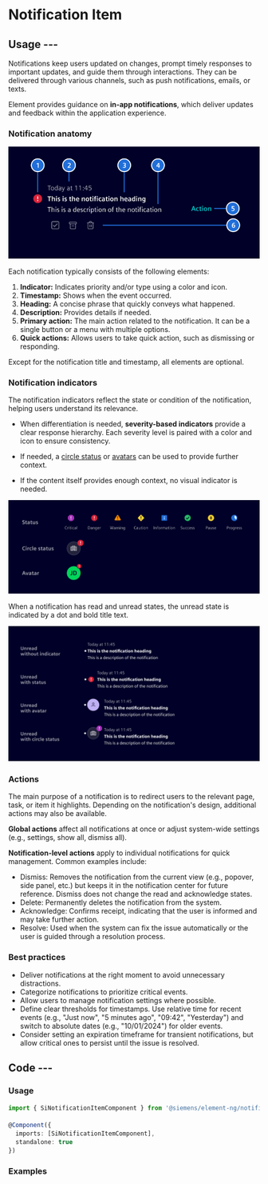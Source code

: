 # Notification Item

## Usage ---

Notifications keep users updated on changes, prompt timely responses to important updates, and guide them through interactions.
They can be delivered through various channels, such as push notifications, emails, or texts.

Element provides guidance on **in-app notifications**, which deliver updates and feedback within the application experience.

### Notification anatomy

![Notifications anatomy](images/notifications-anatomy.png)

Each notification typically consists of the following elements:

1. **Indicator:** Indicates priority and/or type using a color and icon.
1. **Timestamp:** Shows when the event occurred.
1. **Heading:** A concise phrase that quickly conveys what happened.
1. **Description:** Provides details if needed.
1. **Primary action:** The main action related to the notification.
    It can be a single button or a menu with multiple options.
1. **Quick actions:** Allows users to take quick action, such as dismissing or responding.

Except for the notification title and timestamp, all elements are optional.

### Notification indicators

The notification indicators reflect the state or condition of the notification, helping users understand its relevance.

- When differentiation is needed, **severity-based indicators** provide a clear response hierarchy.
Each severity level is paired with a color and icon to ensure consistency.

- If needed, a [circle status](./circle-status.md) or [avatars](./avatar.md) can be used to provide further context.

- If the content itself provides enough context, no visual indicator is needed.

![Notifications indicators](images/notifications-indicators.png)

When a notification has read and unread states, the unread state is indicated by a dot and bold title text.

![Notifications unread state](images/notifications-unread-state.png)

### Actions

The main purpose of a notification is to redirect users to the relevant page, task, or item it highlights. Depending on the notification's design, additional actions may also be available.

**Global actions** affect all notifications at once or adjust system-wide settings (e.g., settings, show all, dismiss all).

**Notification-level actions** apply to individual notifications for quick management. Common examples include:

- Dismiss: Removes the notification from the current view (e.g., popover, side panel, etc.)
  but keeps it in the notification center for future reference. Dismiss does not change the read and acknowledge states.
- Delete: Permanently deletes the notification from the system.
- Acknowledge: Confirms receipt, indicating that the user is informed and may take further action.
- Resolve: Used when the system can fix the issue automatically or the user is guided through a resolution process.

### Best practices

- Deliver notifications at the right moment to avoid unnecessary distractions.
- Categorize notifications to prioritize critical events.
- Allow users to manage notification settings where possible.
- Define clear thresholds for timestamps. Use relative time for recent events (e.g., "Just now", "5 minutes ago", "09:42", "Yesterday")
  and switch to absolute dates (e.g., "10/01/2024") for older events.
- Consider setting an expiration timeframe for transient notifications, but allow critical ones to persist until the issue is resolved.

## Code ---

### Usage

```ts
import { SiNotificationItemComponent } from '@siemens/element-ng/notification-item';

@Component({
  imports: [SiNotificationItemComponent],
  standalone: true
})
```

### Examples

<si-docs-component example="si-notification-item/si-notification-item" height="680"></si-docs-component>
